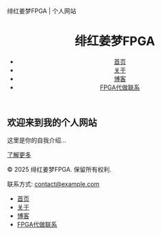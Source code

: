 <!DOCTYPE html>
<html lang="zh-CN">
<head>
  <meta charset="UTF-8">
  <meta name="viewport" content="width=device-width, initial-scale=1.0">
  绯红姜梦FPGA | 个人网站
  <link rel="stylesheet" href="assets/css/style.css">
</head>
<body>
  <header>
    <h1>绯红姜梦FPGA</h1>
    <nav>
      <ul>
        <li>
          <!--代码注释-->
          <a href="index.html" >首页</a></li>
        <li><a href="pages/about.html">关于</a></li>
        <li><a href="posts/">博客</a></li>
        <li><a href="posts/">FPGA代做联系</a></li>
      </ul>
    </nav>
  </header>
  <main>
    <section class="hero">
      <h2>欢迎来到我的个人网站</h2>
      <p>这里是你的自我介绍...</p>
      <a href="pages/about.html" class="btn">了解更多</a>
    </section>
  </main>
  <footer>
  <p>&copy; 2025 绯红姜梦FPGA. 保留所有权利.</p>
  <p>联系方式: <a href="mailto:contact@example.com">contact@example.com</a></p>
  <nav>
    <ul>
      <li><a href="index.html">首页</a></li>
      <li><a href="pages/about.html">关于</a></li>
      <li><a href="posts/">博客</a></li>
      <li><a href="pages/contact.html">FPGA代做联系</a></li>
    </ul>
  </nav>
</footer>
  <script src="assets/js/main.js"></script>
</body>
</html>

